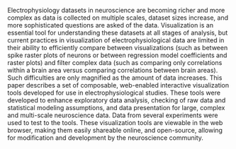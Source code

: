 Electrophysiology datasets in neuroscience are becoming richer and more complex as data is collected on multiple scales, dataset sizes increase, and more sophisticated questions are asked of the data. Visualization is an essential tool for understanding these datasets at all stages of analysis, but current practices in visualization of electrophysiological data are limited in their ability to efficiently compare between visualizations (such as between spike raster plots of neurons or between regression model coefficients and raster plots) and filter complex data (such as comparing only correlations within a brain area versus comparing correlations between brain areas). Such difficulties are only magnified as the amount of data increases. This paper describes a set of composable, web-enabled interactive visualization tools developed for use in electrophysiological studies. These tools were developed to enhance exploratory data analysis, checking of raw data and statistical modeling assumptions, and data presentation for large, complex and multi-scale neuroscience data. Data from several experiments were used to test to the tools. These visualization tools are viewable in the web browser, making them easily shareable online, and open-source, allowing for modification and development by the neuroscience community.
